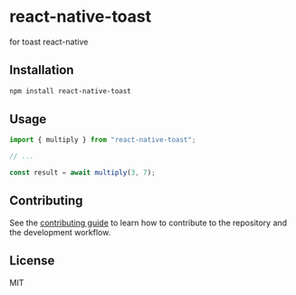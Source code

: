 # react-native-toast

for toast react-native

## Installation

```sh
npm install react-native-toast
```

## Usage

```js
import { multiply } from "react-native-toast";

// ...

const result = await multiply(3, 7);
```

## Contributing

See the [contributing guide](CONTRIBUTING.md) to learn how to contribute to the repository and the development workflow.

## License

MIT
